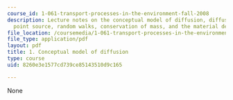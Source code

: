 ```yaml
---
course_id: 1-061-transport-processes-in-the-environment-fall-2008
description: Lecture notes on the conceptual model of diffusion, diffusion from a
  point source, random walks, conservation of mass, and the material derivative.
file_location: /coursemedia/1-061-transport-processes-in-the-environment-fall-2008/8260e3e1577cd739ce85143510d9c165_lec_01.pdf
file_type: application/pdf
layout: pdf
title: 1. Conceptual model of diffusion
type: course
uid: 8260e3e1577cd739ce85143510d9c165

---
```

None
